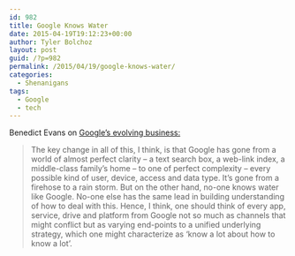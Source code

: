 ```yaml
---
id: 982
title: Google Knows Water
date: 2015-04-19T19:12:23+00:00
author: Tyler Bolchoz
layout: post
guid: /?p=982
permalink: /2015/04/19/google-knows-water/
categories:
  - Shenanigans
tags:
  - Google
  - tech
---
```

Benedict Evans on [Google&#8217;s evolving business:](http://ben-evans.com/benedictevans/2015/4/14/what-does-google-need-on-mobile)

> <span style="line-height: normal; -webkit-text-size-adjust: auto; background-color: rgba(255, 255, 255, 0);">The key change in all of this, I think, is that Google has gone from a world of almost perfect clarity &#8211; a text search box, a web-link index, a middle-class family’s home &#8211;&nbsp;to one of perfect complexity &#8211; every possible kind of user, device, access and data type. It’s gone from a firehose to a rain storm. But on the other hand, no-one knows water like Google. No-one else has the same lead in building understanding of how to deal with this. Hence, I think, one should think of every app, service, drive and platform from Google not&nbsp;so much as channels that might conflict but as varying end-points to a unified underlying strategy, which one might characterize as ‘know a lot about how to know a lot’.&nbsp;</span>
